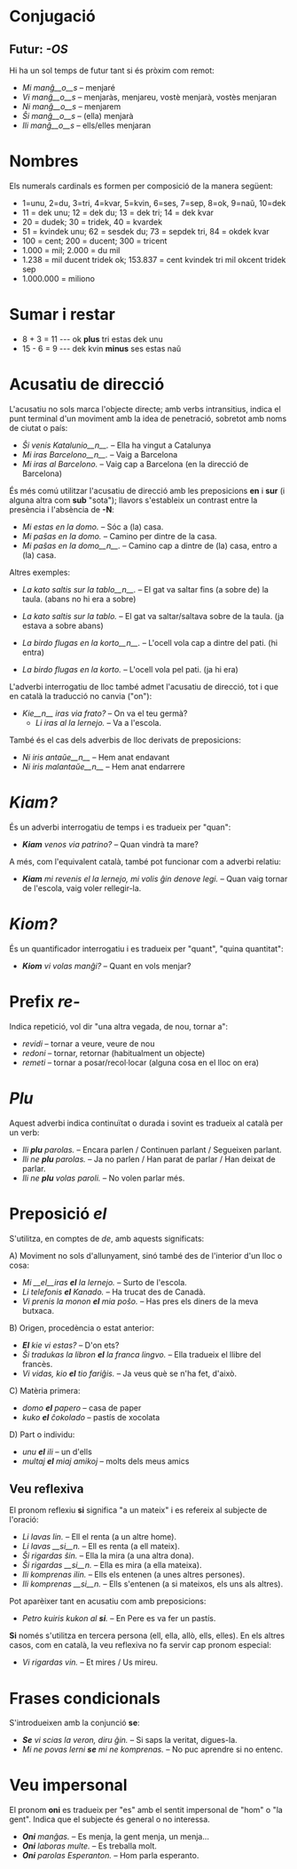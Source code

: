 # Conjugació 

## Futur: *-OS*

Hi ha un sol temps de futur tant si és pròxim com remot:

- *Mi manĝ__o__s*  –  menjaré
- *Vi manĝ__o__s*  –  menjaràs, menjareu, vostè menjarà, vostès menjaran
- *Ni manĝ__o__s*  –  menjarem
- *Ŝi manĝ__o__s*  –  (ella) menjarà
- *Ili manĝ__o__s*  –  ells/elles menjaran

# Nombres

Els numerals cardinals es formen per composició de la manera següent:

- 1=unu, 2=du, 3=tri, 4=kvar, 5=kvin, 6=ses, 7=sep, 8=ok, 9=naŭ, 10=dek
- 11 = dek unu; 12 = dek du; 13 = dek tri; 14 = dek kvar
- 20 = dudek; 30 = tridek, 40 = kvardek
- 51 = kvindek unu; 62 = sesdek du; 73 = sepdek tri, 84 = okdek kvar
- 100 = cent; 200 = ducent; 300 = tricent
- 1.000 = mil; 2.000 = du mil
- 1.238 = mil ducent tridek ok; 153.837 = cent kvindek tri mil okcent tridek sep
- 1.000.000 = miliono

# Sumar i restar
- 8 + 3 = 11 --- ok __plus__ tri estas dek unu
- 15 - 6 = 9 --- dek kvin __minus__ ses estas naŭ

# Acusatiu de direcció

L'acusatiu no sols marca l'objecte directe; amb verbs intransitius, indica el punt terminal d'un moviment amb la idea de penetració, sobretot amb noms de ciutat o país:

- *Ŝi venis Katalunio__n__.*  –  Ella ha vingut a Catalunya
- *Mi iras Barcelono__n__.*  –  Vaig a Barcelona
- *Mi iras al Barcelono.*  –  Vaig cap a Barcelona (en la direcció de Barcelona)

És més comú utilitzar l'acusatiu de direcció amb les preposicions __en__ i __sur__ (i alguna altra com __sub__ "sota"); llavors s'estableix un contrast entre la presència i l'absència de __-N__:

- *Mi estas en la domo.*  –  Sóc a (la) casa.
- *Mi paŝas en la domo.*  –  Camino per dintre de la casa.
- *Mi paŝas en la domo__n__.* – Camino cap a dintre de (la) casa, entro a (la) casa.

Altres exemples:

- *La kato saltis sur la tablo__n__.* – El gat va saltar fins (a sobre de) la taula. (abans no hi era a sobre)
- *La kato saltis sur la tablo.* – El gat va saltar/saltava sobre de la taula. (ja estava a sobre abans)

- *La birdo flugas en la korto__n__.* – L'ocell vola cap a dintre del pati. (hi entra)
- *La birdo flugas en la korto.* – L'ocell vola pel pati. (ja hi era)

L'adverbi interrogatiu de lloc també admet l'acusatiu de direcció, tot i que en català la traducció no canvia ("on"):

- *Kie__n__ iras via frato?*  – On va el teu germà?
  - *Li iras al la lernejo.* – Va a l'escola.

També és el cas dels adverbis de lloc derivats de preposicions:

- *Ni iris antaŭe__n__* – Hem anat endavant
- *Ni iris malantaŭe__n__* – Hem anat endarrere


# *Kiam?*

És un adverbi interrogatiu de temps i es tradueix per "quan":
- *__Kiam__ venos via patrino?* – Quan vindrà ta mare?

A més, com l'equivalent català, també pot funcionar com a adverbi relatiu:
- *__Kiam__ mi revenis el la lernejo, mi volis ĝin denove legi.*  –  Quan vaig tornar de l'escola, vaig voler rellegir-la.

# *Kiom?*

És un quantificador interrogatiu i es tradueix per "quant", "quina quantitat":
- *__Kiom__ vi volas manĝi?* – Quant en vols menjar?

# Prefix *re-*

Indica repetició, vol dir "una altra vegada, de nou, tornar a":

- *revidi*  –  tornar a veure, veure de nou
- *redoni*  –  tornar, retornar (habitualment un objecte)
- *remeti*  – tornar a posar/recol·locar (alguna cosa en el lloc on era)

# *Plu*

Aquest adverbi indica continuïtat o durada i sovint es tradueix al català per un verb:

- *Ili __plu__ parolas.*  –  Encara parlen / Continuen parlant / Segueixen parlant.
- *Ili ne __plu__ parolas.*  –  Ja no parlen / Han parat de parlar / Han deixat de parlar.
- *Ili ne __plu__ volas paroli.* – No volen parlar més.

# Preposició *el*

S'utilitza, en comptes de *de*, amb aquests significats:

A) Moviment no sols d'allunyament, sinó també des de l'interior d'un lloc o cosa:
- *Mi __el__iras __el__ la lernejo.*  –  Surto de l'escola.
- *Li telefonis __el__ Kanado.*  –  Ha trucat des de Canadà.
- *Vi prenis la monon __el__ mia poŝo.*  –  Has pres els diners de la meva butxaca.

B) Origen, procedència o estat anterior:
- *__El__ kie vi estas?*  –  D'on ets?
- *Ŝi tradukas la libron __el__ la franca lingvo.*  –  Ella tradueix el llibre del francès.
- *Vi vidas, kio __el__ tio fariĝis.*  –  Ja veus què se n'ha fet, d'això.

C) Matèria primera:
- *domo __el__ papero*  –  casa de paper
- *kuko __el__ ĉokolado*  –  pastís de xocolata

D) Part o individu:
- *unu __el__ ili*  –  un d'ells
- *multaj __el__ miaj amikoj*  –  molts dels meus amics

## Veu reflexiva

El pronom reflexiu __si__ significa "a un mateix" i es refereix al subjecte de l'oració:

 - *Li lavas lin.*  – Ell el renta (a un altre home).
 - *Li lavas __si__n.* – Ell es renta (a ell mateix).
 - *Ŝi rigardas ŝin.* –  Ella la mira (a una altra dona).
 - *Ŝi rigardas __si__n.*  – Ella es mira (a ella mateixa).
 - *Ili komprenas ilin.* – Ells els entenen (a unes altres persones).
 - *Ili komprenas __si__n.* – Ells s'entenen (a si mateixos, els uns als altres).

Pot aparèixer tant en acusatiu com amb preposicions:

- *Petro kuiris kukon al __si__.* – En Pere es va fer un pastís.

__Si__ només s'utilitza en tercera persona (ell, ella, allò, ells, elles). En els altres casos, com en català, la veu reflexiva no fa servir cap pronom especial:

- *Vi rigardas vin.*  – Et mires / Us mireu.

# Frases condicionals

S'introdueixen amb la conjunció __se__:

- *__Se__ vi scias la veron, diru ĝin.*  – Si saps la veritat, digues-la.
- *Mi ne povas lerni __se__ mi ne komprenas.*  – No puc aprendre si no entenc.

# Veu impersonal

El pronom __oni__ es tradueix per "es" amb el sentit impersonal de "hom" o "la gent". Indica que el subjecte és general o no interessa.

- *__Oni__ manĝas.*  –  Es menja, la gent menja, un menja...
- *__Oni__ laboras multe.*  –  Es treballa molt.
- *__Oni__ parolas Esperanton.*  –  Hom parla esperanto.

